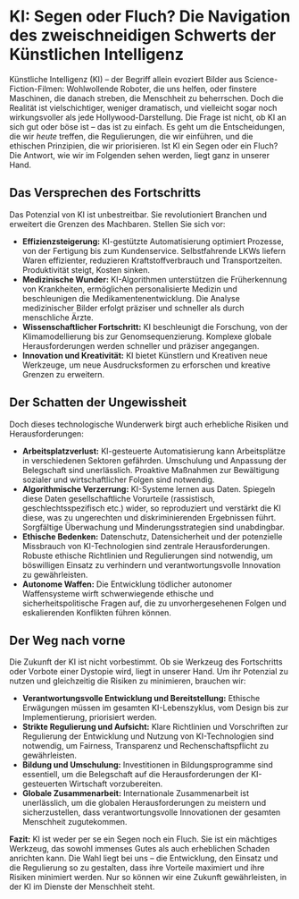# KI: Segen oder Fluch? Die Navigation des zweischneidigen Schwerts der Künstlichen Intelligenz

Künstliche Intelligenz (KI) – der Begriff allein evoziert Bilder aus Science-Fiction-Filmen: Wohlwollende Roboter, die uns helfen, oder finstere Maschinen, die danach streben, die Menschheit zu beherrschen.  Doch die Realität ist vielschichtiger, weniger dramatisch, und vielleicht sogar noch wirkungsvoller als jede Hollywood-Darstellung.  Die Frage ist nicht, ob KI an sich gut oder böse ist – das ist zu einfach.  Es geht um die Entscheidungen, die wir *heute* treffen, die Regulierungen, die wir einführen, und die ethischen Prinzipien, die wir priorisieren. Ist KI ein Segen oder ein Fluch? Die Antwort, wie wir im Folgenden sehen werden, liegt ganz in unserer Hand.


## Das Versprechen des Fortschritts

Das Potenzial von KI ist unbestreitbar.  Sie revolutioniert Branchen und erweitert die Grenzen des Machbaren.  Stellen Sie sich vor:

* **Effizienzsteigerung:** KI-gestützte Automatisierung optimiert Prozesse, von der Fertigung bis zum Kundenservice.  Selbstfahrende LKWs liefern Waren effizienter, reduzieren Kraftstoffverbrauch und Transportzeiten.  Produktivität steigt, Kosten sinken.
* **Medizinische Wunder:** KI-Algorithmen unterstützen die Früherkennung von Krankheiten, ermöglichen personalisierte Medizin und beschleunigen die Medikamentenentwicklung.  Die Analyse medizinischer Bilder erfolgt präziser und schneller als durch menschliche Ärzte.
* **Wissenschaftlicher Fortschritt:** KI beschleunigt die Forschung, von der Klimamodellierung bis zur Genomsequenzierung.  Komplexe globale Herausforderungen werden schneller und präziser angegangen.
* **Innovation und Kreativität:** KI bietet Künstlern und Kreativen neue Werkzeuge, um neue Ausdrucksformen zu erforschen und kreative Grenzen zu erweitern.


## Der Schatten der Ungewissheit

Doch dieses technologische Wunderwerk birgt auch erhebliche Risiken und Herausforderungen:

* **Arbeitsplatzverlust:** KI-gesteuerte Automatisierung kann Arbeitsplätze in verschiedenen Sektoren gefährden.  Umschulung und Anpassung der Belegschaft sind unerlässlich. Proaktive Maßnahmen zur Bewältigung sozialer und wirtschaftlicher Folgen sind notwendig.
* **Algorithmische Verzerrung:** KI-Systeme lernen aus Daten.  Spiegeln diese Daten gesellschaftliche Vorurteile (rassistisch, geschlechtsspezifisch etc.) wider, so reproduziert und verstärkt die KI diese, was zu ungerechten und diskriminierenden Ergebnissen führt.  Sorgfältige Überwachung und Minderungsstrategien sind unabdingbar.
* **Ethische Bedenken:** Datenschutz, Datensicherheit und der potenzielle Missbrauch von KI-Technologien sind zentrale Herausforderungen.  Robuste ethische Richtlinien und Regulierungen sind notwendig, um böswilligen Einsatz zu verhindern und verantwortungsvolle Innovation zu gewährleisten.
* **Autonome Waffen:** Die Entwicklung tödlicher autonomer Waffensysteme wirft schwerwiegende ethische und sicherheitspolitische Fragen auf, die zu unvorhergesehenen Folgen und eskalierenden Konflikten führen können.


## Der Weg nach vorne

Die Zukunft der KI ist nicht vorbestimmt. Ob sie Werkzeug des Fortschritts oder Vorbote einer Dystopie wird, liegt in unserer Hand.  Um ihr Potenzial zu nutzen und gleichzeitig die Risiken zu minimieren, brauchen wir:

* **Verantwortungsvolle Entwicklung und Bereitstellung:**  Ethische Erwägungen müssen im gesamten KI-Lebenszyklus, vom Design bis zur Implementierung, priorisiert werden.
* **Strikte Regulierung und Aufsicht:** Klare Richtlinien und Vorschriften zur Regulierung der Entwicklung und Nutzung von KI-Technologien sind notwendig, um Fairness, Transparenz und Rechenschaftspflicht zu gewährleisten.
* **Bildung und Umschulung:** Investitionen in Bildungsprogramme sind essentiell, um die Belegschaft auf die Herausforderungen der KI-gesteuerten Wirtschaft vorzubereiten.
* **Globale Zusammenarbeit:** Internationale Zusammenarbeit ist unerlässlich, um die globalen Herausforderungen zu meistern und sicherzustellen, dass verantwortungsvolle Innovationen der gesamten Menschheit zugutekommen.


**Fazit:** KI ist weder per se ein Segen noch ein Fluch.  Sie ist ein mächtiges Werkzeug, das sowohl immenses Gutes als auch erheblichen Schaden anrichten kann.  Die Wahl liegt bei uns –  die Entwicklung, den Einsatz und die Regulierung so zu gestalten, dass ihre Vorteile maximiert und ihre Risiken minimiert werden. Nur so können wir eine Zukunft gewährleisten, in der KI im Dienste der Menschheit steht.